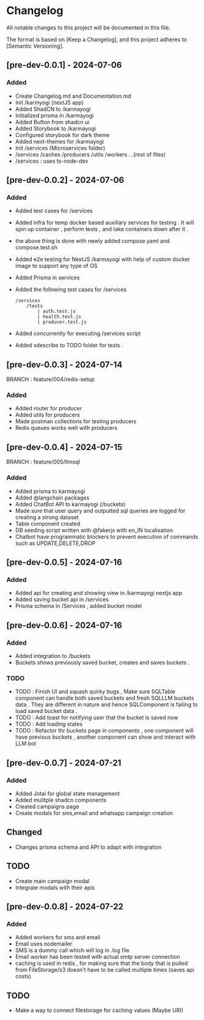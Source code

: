 # Changelog

All notable changes to this project will be documented in this file.

The format is based on [Keep a Changelog],
and this project adheres to [Semantic Versioning].

## [pre-dev-0.0.1] - 2024-07-06

### Added

- Create Changelog.md and Documentation.md
- Init /karmyogi (nextJS app) 
- Added ShadCN to /karmayogi
- Initialized prisma in /karmayogi
- Added Button from shadcn ui
- Added Storybook to /karmayogi
- Configured storybook for dark theme 
- Added next-themes for /karmayogi
- Init /services (Microservices folder)
- /services
    /caches
    /producers
    /utils
    /workers
    ...(rest of files)
- /services : uses ts-node-dev
  
## [pre-dev-0.0.2] - 2024-07-06

### Added

- Added test cases for /services
- Added infra for temp docker based auxillary services for testing . It will spin up container , perform tests , and take containers down after it .
- the above thing is done with newly added compose.yaml and compose.test.sh
- Added e2e testing for NextJS /karmayogi with help of custom docker image to support any type of OS
- Added Prisma in services
- Added the following test cases for /services

    ```
    /services 
        /tests
            | auth.test.js
            | health.test.js
            | producer.test.js
    ```

- Added concurrently for executing /services script
- Added xdescribe to TODO folder for tests .


## [pre-dev-0.0.3] - 2024-07-14

BRANCH : feature/004/redis-setup

### Added

- Added router for producer 
- Added utils for producers 
- Made postman collections for testing producers
- Redis queues works well with producers  


## [pre-dev-0.0.4] - 2024-07-15

BRANCH : feature/005/llmsql

### Added

- Added prisma to karmayogi
- Added @langchain packages
- Added ChatBot API to karmayogi (/buckets)
- Made sure that user query and outputted sql queries are logged for creating a strong dataset
- Table component created 
- DB seeding script written with @fakerjs with en_IN localisation
- Chatbot have programmatic blockers to prevent execution of commands such as UPDATE,DELETE,DROP


## [pre-dev-0.0.5] - 2024-07-16

### Added

- Added api for creating and showing view in /karmayogi nextjs app
- Added saving bucket api in /services
- Prisma schema in /Services , added bucket model


## [pre-dev-0.0.6] - 2024-07-16

### Added

- Added integration to /buckets
- Buckets shows previously saved bucket, creates and saves buckets .

### TODO
- TODO : Finish UI and squash quirky bugs , Make sure SQLTable component can handle both saved buckets and fresh SQLLLM buckets data . They are different in nature and hence SQLComponent is failing to load saved bucket data .
- TODO : Add toast for notifying user that the bucket is saved now
- TODO : Add loading states
- TODO : Refactor thr buckets page in components , one component will have previous buckets , another component can show and interact with LLM bot


## [pre-dev-0.0.7] - 2024-07-21

### Added

- Added Jotai for global state management
- Added mulitple shadcn components
- Created campaigns page
- Create modals for sms,email and whatsapp campaign creation

## Changed

- Changes prisma schema and API to adapt with integration

## TODO
- Create main campaign modal
- Integrate modals with their apis

## [pre-dev-0.0.8] - 2024-07-22

### Added

- Added workers for sms and email
- Email uses nodemailer 
- SMS is a dummy call which will log in .log file
- Email worker has been tested with actual smtp server connection
- caching is used in redis , for making sure that the body that is pulled from FileStorage/s3 doesn't have to be called multiple times (saves api costs)

## TODO

- Make a way to connect filestorage for caching values (Maybe URI)
